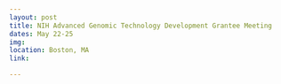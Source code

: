 ```yaml
---
layout: post
title: NIH Advanced Genomic Technology Development Grantee Meeting
dates: May 22-25
img:
location: Boston, MA
link:

---
```

